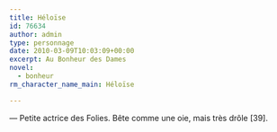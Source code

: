 ```yaml
---
title: Héloïse
id: 76634
author: admin
type: personnage
date: 2010-03-09T10:03:09+00:00
excerpt: Au Bonheur des Dames
novel:
  - bonheur
rm_character_name_main: Héloïse

---
```

— Petite actrice des Folies. Bête comme une oie, mais très drôle [39]. 